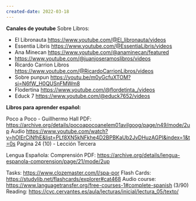 ```yaml
---
created-date: 2022-03-18
---
```




**Canales de youtube**
Sobre Libros:

- El Libronauta https://www.youtube.com/@El_libronauta/videos
- Essentia Libris https://www.youtube.com/@EssentiaLibris/videos
- Ana Minecan https://www.youtube.com/@anaminecan/featured
- https://www.youtube.com/@juanjoseramoslibros/videos
- Ricardo Carrion Libros https://www.youtube.com/@RicardoCarrionLibros/videos
- Sobre punpun https://youtu.be/m0yGcfuXTOM?si=N6fW_H0QUSnFMWm8
- Flodertina https://www.youtube.com/@flordetinta_/videos
- Educk 7 https://www.youtube.com/@educk7652/videos

**Libros para aprender español:**


Poco a Poco - Guillhermo Hall 
PDF: https://archive.org/details/pocoapocoanelem01avilgoog/page/n49/mode/2up
Audio https://www.youtube.com/watch?v=hOlErCiNfhE&list=PLf8XN5kNFkhe4D2BPBKaUb2JvDHuzAGPI&index=1&t=0s
Pagina 24 (10) - Lección Tercera


Lengua Española: Comprensión 
PDF: https://archive.org/details/lengua-espanola-comprension/page/21/mode/2up


Tasks: https://www.clozemaster.com/l/spa-por
Flash Cards: https://studylib.net/flashcards/explorer#cat468
Audio course: https://www.languagetransfer.org/free-courses-1#complete-spanish (3/90)
Reading: https://cvc.cervantes.es/aula/lecturas/inicial/lectura_05/texto/
